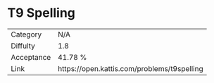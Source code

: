 # T9 Spelling

<table>
    <tr>
        <td>Category</td>
        <td>N/A</td>
    </tr>
    <tr>
        <td>Diffulty</td>
        <td>1.8</td>
    </tr>
    <tr>
        <td>Acceptance</td>
        <td>41.78 %</td>
    </tr>
    <tr>
        <td>Link</td>
        <td>https://open.kattis.com/problems/t9spelling</td>
    </tr>
</table>